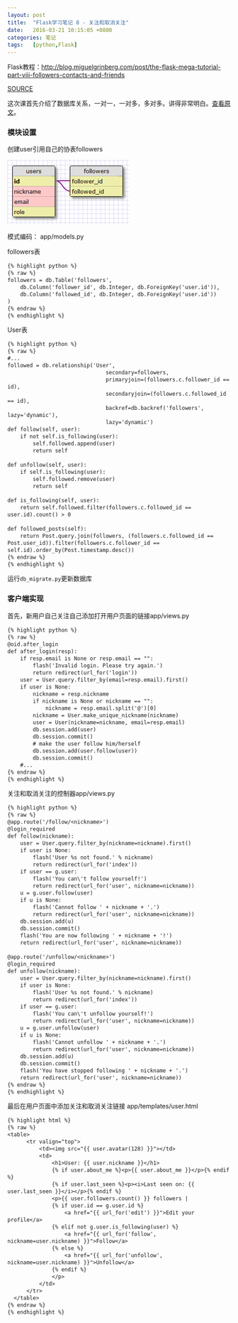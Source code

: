```yaml
---
layout: post
title:  "Flask学习笔记 8 - 关注和取消关注"
date:   2016-03-21 10:15:05 +0800
categories: 笔记
tags:   [python,Flask]
---
```

Flask教程：<http://blog.miguelgrinberg.com/post/the-flask-mega-tutorial-part-viii-followers-contacts-and-friends>

[SOURCE](https://github.com/snowyxx/microblog)

这次课首先介绍了数据库关系，一对一，一对多，多对多。讲得非常明白。[查看原文](http://blog.miguelgrinberg.com/post/the-flask-mega-tutorial-part-viii-followers-contacts-and-friends)。

### 模块设置

创建user引用自己的协表followers

![flask-mega-tutorial-part-viii-2](/images/flask-mega-tutorial-part-viii-2.png) 

模式编码： app/models.py

followers表

    {% highlight python %}
    {% raw %}
    followers = db.Table('followers',
        db.Column('follower_id', db.Integer, db.ForeignKey('user.id')),
        db.Column('followed_id', db.Integer, db.ForeignKey('user.id'))
    )
    {% endraw %}
    {% endhighlight %}

User表

    {% highlight python %}
    {% raw %}
    #...
    followed = db.relationship('User', 
                                   secondary=followers, 
                                   primaryjoin=(followers.c.follower_id == id), 
                                   secondaryjoin=(followers.c.followed_id == id), 
                                   backref=db.backref('followers', lazy='dynamic'), 
                                   lazy='dynamic')
    def follow(self, user):
        if not self.is_following(user):
            self.followed.append(user)
            return self
    
    def unfollow(self, user):
        if self.is_following(user):
            self.followed.remove(user)
            return self
    
    def is_following(self, user):
        return self.followed.filter(followers.c.followed_id == user.id).count() > 0
    
    def followed_posts(self):
        return Post.query.join(followers, (followers.c.followed_id == Post.user_id)).filter(followers.c.follower_id == self.id).order_by(Post.timestamp.desc())
    {% endraw %}
    {% endhighlight %}

运行`db_migrate.py`更新数据库

### 客户端实现

首先，新用户自己关注自己添加打开用户页面的链接app/views.py

    {% highlight python %}
    {% raw %}
    @oid.after_login
    def after_login(resp):
        if resp.email is None or resp.email == "":
            flash('Invalid login. Please try again.')
            return redirect(url_for('login'))
        user = User.query.filter_by(email=resp.email).first()
        if user is None:
            nickname = resp.nickname
            if nickname is None or nickname == "":
                nickname = resp.email.split('@')[0]
            nickname = User.make_unique_nickname(nickname)
            user = User(nickname=nickname, email=resp.email)
            db.session.add(user)
            db.session.commit()
            # make the user follow him/herself
            db.session.add(user.follow(user))
            db.session.commit()
        #...
    {% endraw %}
    {% endhighlight %}

关注和取消关注的控制器app/views.py

    {% highlight python %}
    {% raw %}
    @app.route('/follow/<nickname>')
    @login_required
    def follow(nickname):
        user = User.query.filter_by(nickname=nickname).first()
        if user is None:
            flash('User %s not found.' % nickname)
            return redirect(url_for('index'))
        if user == g.user:
            flash('You can\'t follow yourself!')
            return redirect(url_for('user', nickname=nickname))
        u = g.user.follow(user)
        if u is None:
            flash('Cannot follow ' + nickname + '.')
            return redirect(url_for('user', nickname=nickname))
        db.session.add(u)
        db.session.commit()
        flash('You are now following ' + nickname + '!')
        return redirect(url_for('user', nickname=nickname))
    
    @app.route('/unfollow/<nickname>')
    @login_required
    def unfollow(nickname):
        user = User.query.filter_by(nickname=nickname).first()
        if user is None:
            flash('User %s not found.' % nickname)
            return redirect(url_for('index'))
        if user == g.user:
            flash('You can\'t unfollow yourself!')
            return redirect(url_for('user', nickname=nickname))
        u = g.user.unfollow(user)
        if u is None:
            flash('Cannot unfollow ' + nickname + '.')
            return redirect(url_for('user', nickname=nickname))
        db.session.add(u)
        db.session.commit()
        flash('You have stopped following ' + nickname + '.')
        return redirect(url_for('user', nickname=nickname))
    {% endraw %}
    {% endhighlight %}

最后在用户页面中添加关注和取消关注链接 app/templates/user.html

    {% highlight html %}
    {% raw %}
    <table>
          <tr valign="top">
              <td><img src="{{ user.avatar(128) }}"></td>
              <td>
                  <h1>User: {{ user.nickname }}</h1>
                  {% if user.about_me %}<p>{{ user.about_me }}</p>{% endif %}
                  {% if user.last_seen %}<p><i>Last seen on: {{ user.last_seen }}</i></p>{% endif %}
                  <p>{{ user.followers.count() }} followers | 
                  {% if user.id == g.user.id %}
                      <a href="{{ url_for('edit') }}">Edit your profile</a>
                  {% elif not g.user.is_following(user) %}
                      <a href="{{ url_for('follow', nickname=user.nickname) }}">Follow</a>
                  {% else %}
                      <a href="{{ url_for('unfollow', nickname=user.nickname) }}">Unfollow</a>
                  {% endif %}
                  </p>
              </td>
          </tr>
      </table>
    {% endraw %}
    {% endhighlight %}

